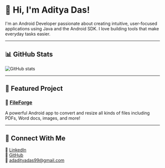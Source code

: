 # 👋 Hi, I'm Aditya Das!

I'm an Android Developer passionate about creating intuitive, user-focused applications using Java and the Android SDK. I love building tools that make everyday tasks easier.

---

## 📊 GitHub Stats

![GitHub stats](https://github-readme-stats.vercel.app/api?username=CodeSmithAditya&show_icons=true&theme=dark)

---

## 🚀 Featured Project

### 📁 [FileForge](https://github.com/CodeSmithAditya/FileForge)
A powerful Android app to convert and resize all kinds of files including PDFs, Word docs, images, and more!

---

## 🔗 Connect With Me

🔗 [LinkedIn](https://www.linkedin.com/in/adadityadas)  
🐙 [GitHub](https://github.com/CodeSmithAditya)  
📧 [adadityadas99@gmail.com](mailto:adadityadas99@gmail.com)
